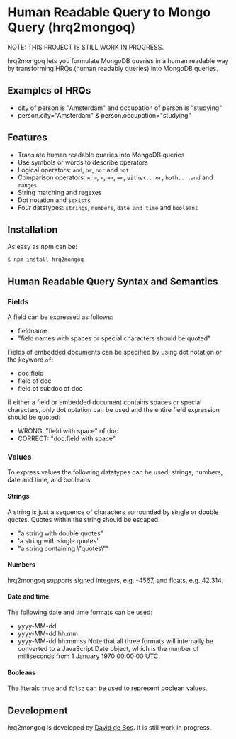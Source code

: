 Human Readable Query to Mongo Query (hrq2mongoq)
================================================

NOTE: THIS PROJECT IS STILL WORK IN PROGRESS.

hrq2mongoq lets you formulate MongoDB queries in a human readable way by 
transforming HRQs (human readably queries) into MongoDB queries.

Examples of HRQs
----------------
  * city of person is "Amsterdam" and occupation of person is "studying"
  * person.city="Amsterdam" & person.occupation="studying"
  
Features
--------

  * Translate human readable queries into MongoDB queries
  * Use symbols or words to describe operators  
  * Logical operators: `and`, `or`, `nor` and `not`
  * Comparison operators: `=`, `>`, `<`, `=>`, `=<`, `either...or`, `both..
  .and` and `ranges`
  * String matching and regexes
  * Dot notation and `$exists`
  * Four datatypes: `strings`, `numbers`, `date and time` and `booleans`


Installation
------------
As easy as npm can be:

    $ npm install hrq2mongoq


Human Readable Query Syntax and Semantics
-----------------------------------------

### Fields

A field can be expressed as follows:
  * fieldname
  * "field names with spaces or special characters should be quoted"

Fields of embedded documents can be specified by using dot notation or the 
keyword `of`:
  * doc.field
  * field of doc
  * field of subdoc of doc
  
If either a field or embedded document contains spaces or special characters, 
only dot notation can be used and the entire field expression should be quoted:
  * WRONG: "field with space" of doc
  * CORRECT: "doc.field with space"

### Values

To express values the following datatypes can be used: strings, numbers, date
and time, and booleans.

#### Strings

A string is just a sequence of characters surrounded by single or double 
quotes. Quotes within the string should be escaped.
  * "a string with double quotes"
  * 'a string with single quotes'
  * "a string containing \\"quotes\\""

#### Numbers

hrq2mongoq supports signed integers, e.g. -4567, and floats, e.g. 42.314.

#### Date and time

The following date and time formats can be used:
  * yyyy-MM-dd
  * yyyy-MM-dd hh:mm
  * yyyy-MM-dd hh:mm:ss
Note that all three formats will internally be converted to a JavaScript Date 
object, which is the number of milliseconds from 1 January 1970 00:00:00 UTC.

#### Booleans

The literals `true` and `false` can be used to represent boolean values.

Development
-----------
hrq2mongoq is developed by [David de Bos](http://www.debos.eu).
It is still work in progress.